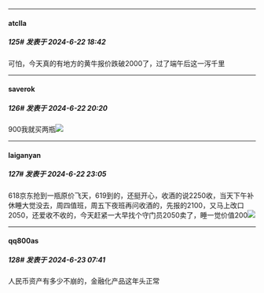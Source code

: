 ﻿
*****

####  atclla  
##### 125#       发表于 2024-6-22 18:42

可怕，今天真的有地方的黄牛报价跌破2000了，过了端午后这一泻千里


*****

####  saverok  
##### 126#       发表于 2024-6-22 20:20

900我就买两瓶<img src="https://static.saraba1st.com/image/smiley/face2017/049.png" referrerpolicy="no-referrer">


*****

####  laiganyan  
##### 127#       发表于 2024-6-22 23:05

618京东抢到一瓶原价飞天，619到的，还挺开心，收酒的说2250收，当天下午补休睡大觉没去，周四值班，周五下夜班再问收酒的，先报的2100，又马上改口2050，还爱收不收的，今天赶紧一大早找个守门员2050卖了，睡一觉价值200<img src="https://static.saraba1st.com/image/smiley/carton2017/169.png" referrerpolicy="no-referrer">


*****

####  qq800as  
##### 128#       发表于 2024-6-23 07:41

人民币资产有多少不崩的，金融化产品这年头正常

